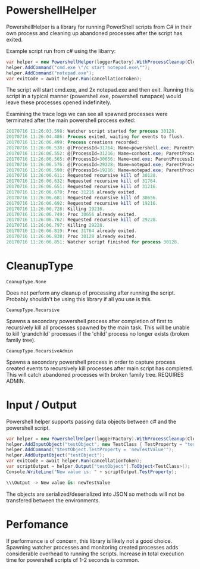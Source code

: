 # PowershellHelper
PowershellHelper is a library for running PowerShell scripts from C# in their own process and cleaning up abandoned processes after the script has exited.

Example script run from c# using the libarry:
```csharp
var helper = new PowershellHelper(loggerFactory).WithProcessCleanup(CleanupType.Recursive);
helper.AddCommand("cmd.exe \"/c start notepad.exe\"");
helper.AddCommand("notepad.exe");
var exitCode = await helper.Run(cancellationToken);
```
The script will start cmd.exe, and 2x notepad.exe and then exit. Running this script in a typical manner (powershell.exe, powershell runspace) would leave these processes opened indefinitely.

Examining the trace logs we can see all spawned processes were terminated after the main powershell process exited:
```powershell
20170716 11:26:03.598: Watcher script started for process 30128.
20170716 11:26:04.486: Process exited, waiting for events to flush.
20170716 11:26:06.499: Process creations recorded:
20170716 11:26:06.538: @{ProcessId=31764; Name=powershell.exe; ParentProcessId=30128} # <- main PS instance to run script
20170716 11:26:06.552: @{ProcessId=31216; Name=conhost.exe; ParentProcessId=31764} # <- spawned process (cmd.exe helper)
20170716 11:26:06.565: @{ProcessId=30656; Name=cmd.exe; ParentProcessId=31764} # <- spawned process
20170716 11:26:06.576: @{ProcessId=29228; Name=notepad.exe; ParentProcessId=31764} # <- spawned process
20170716 11:26:06.590: @{ProcessId=19216; Name=notepad.exe; ParentProcessId=30656} # <- spawned process by child process
20170716 11:26:06.611: Requested recursive kill of 30128.
20170716 11:26:06.632: Requested recursive kill of 31764.
20170716 11:26:06.651: Requested recursive kill of 31216.
20170716 11:26:06.670: Proc 31216 already exited.
20170716 11:26:06.681: Requested recursive kill of 30656.
20170716 11:26:06.692: Requested recursive kill of 19216.
20170716 11:26:06.728: Killing 19216.
20170716 11:26:06.749: Proc 30656 already exited.
20170716 11:26:06.762: Requested recursive kill of 29228.
20170716 11:26:06.797: Killing 29228.
20170716 11:26:06.819: Proc 31764 already exited.
20170716 11:26:06.838: Proc 30128 already exited.
20170716 11:26:06.851: Watcher script finished for process 30128.
```

# CleanupType
```
CeanupType.None
```
Does not perform any cleanup of processing after running the script. Probably shouldn't be using this library if all you use is this.

```
CeanupType.Recursive
```
Spawns a secondary powershell process after completion of first to recursively kill all processes spawned by the main task. This will be unable to kill 'grandchild' processes if the 'child' process no longer exists (broken family tree).
```
CeanupType.RecursiveAdmin
```
Spawns a secondary powershell process in order to capture process created events to recursively kill processes after main script has completed. This will catch abandoned processes with broken family tree. REQUIRES ADMIN.

# Input / Output
Powershell helper supports passing data objects between c# and the powershell script. 
```csharp
var helper = new PowershellHelper(loggerFactory).WithProcessCleanup(CleanupType.RecursiveAdmin);
helper.AddInputObject("testObject", new TestClass { TestProperty = "testValue" });
helper.AddCommand("$testObject.TestProperty = 'newTestValue'");
helper.AddOutputObject("testObject");
var exitCode = await helper.Run(cancellationToken);
var scriptOutput = helper.Output["testObject"].ToObject<TestClass>();
Console.WriteLine("New value is: " + scriptOutput.TestProperty);

\\\Output -> New value is: newTestValue
```
The objects are serialized/deserialized into JSON so methods will not be transfered between the environments.

# Perfomance
If performance is of concern, this library is likely not a good choice. Spawning watcher processes and monitoring created processes adds considerable overhead to running the scripts. Increase in total execution time for powershell scripts of 1-2 seconds is common.
